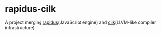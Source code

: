 # rapidus-cilk
A project merging [rapidus](https://github.com/maekawatoshiki/rapidus "rapidus")(JavaScript engine) and [cilk](https://github.com/maekawatoshiki/cilk "cilk")(LLVM-like compiler infrastructure).
